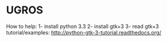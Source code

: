 UGROS
=====
How to help:
1- install python 3.3
2- install gtk+3
3- read gtk+3 tutorial/examples: http://python-gtk-3-tutorial.readthedocs.org/

